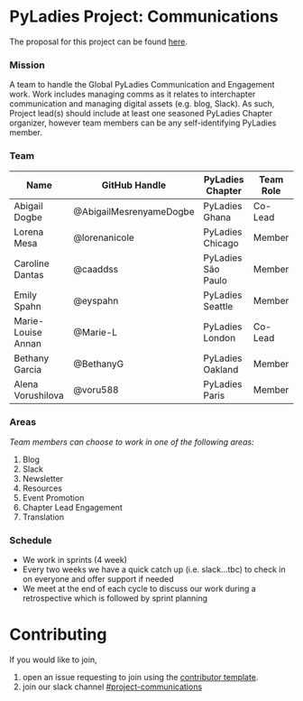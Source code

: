 # PyLadies Project: Communications

The proposal for this project can be found [here](https://github.com/pyladies/global-organizing/issues/42).

### Mission

A team to handle the Global PyLadies Communication and Engagement work. Work includes managing comms as it relates to interchapter communication and managing digital assets (e.g. blog, Slack). As such, Project lead(s) should include at least one seasoned PyLadies Chapter organizer, however team members can be any self-identifying PyLadies member.

### Team

Name | GitHub Handle | PyLadies Chapter | Team Role
-- | -- | -- | --
Abigail Dogbe | @AbigailMesrenyameDogbe  | PyLadies Ghana | Co-Lead
Lorena Mesa | @lorenanicole  | PyLadies Chicago | Member
Caroline Dantas | @caaddss | PyLadies São Paulo | Member
Emily Spahn | @eyspahn | PyLadies Seattle | Member
Marie-Louise Annan | @Marie-L | PyLadies London | Co-Lead
Bethany Garcia | @BethanyG | PyLadies Oakland | Member
Alena Vorushilova | @voru588 | PyLadies Paris | Member

### Areas

_Team members can choose to work in one of the following areas:_

1. Blog
1. Slack
1. Newsletter
1. Resources
1. Event Promotion
1. Chapter Lead Engagement
1. Translation

### Schedule

- We work in sprints (4 week) 
- Every two weeks we have a quick catch up (i.e. slack...tbc) to check in on everyone and offer support if needed
- We meet at the end of each cycle to discuss our work during a retrospective which is followed by sprint planning

# Contributing

If you would like to join, 

1. open an issue requesting to join using the [contributor template](https://github.com/pyladies/project-communications/issues/new/choose).
1. join our slack channel [#project-communications](https://pyladies.slack.com/archives/CQMFU03T4)

